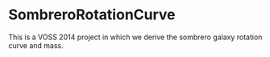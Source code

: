 SombreroRotationCurve
=====================

This is a VOSS 2014 project in which we derive the sombrero galaxy rotation curve and mass.
